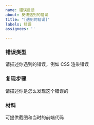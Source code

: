 ```yaml
---
name: 错误反馈
about: 反馈遇到的错误
title: "[遇到的错误]"
labels: 错误
assignees: ''

---
```


### 错误类型
请描述你遇到的错误，例如 CSS 渲染错误
### 复现步骤
请描述你是怎么发现这个错误的
### 材料
可提供截图和当时的前端代码
